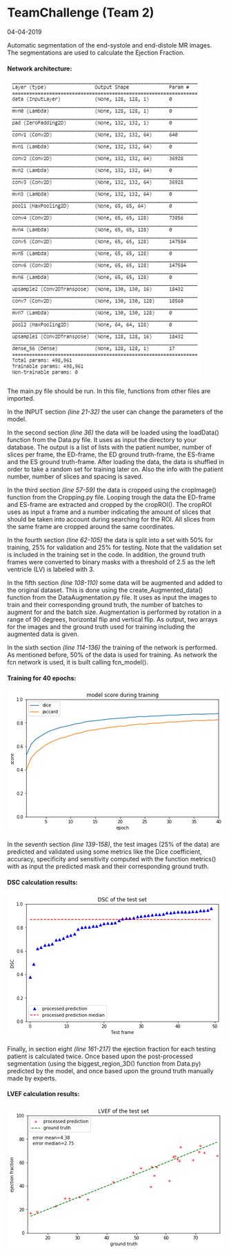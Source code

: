 # TeamChallenge (Team 2)

04-04-2019

Automatic segmentation of the end-systole and end-distole MR images. The 
segmentations are used to calculate the Ejection Fraction.

#### Network architecture:
!['model summary'](figures/model_summary.png)

The main.py file should be run. In this file, functions from other files are 
imported. 

In the INPUT section *(line 21-32)* the user can change the parameters of the model.

In the second section *(line 36)* the data will be loaded using the loadData() 
function from the Data.py file. It uses as input the directory to your database. 
The output is a list of lists with the patient number, number of slices per frame, 
the ED-frame, the ED ground truth-frame, the ES-frame and the ES ground truth-frame.
After loading the data, the data is shuffled in order to take a random set for 
training later on. Also the info with the patient number, number of slices and 
spacing is saved.

In the third section *(line 57-59)* the data is cropped using the cropImage() function 
from the Cropping.py file. Looping trough the data the ED-frame and ES-frame are 
extracted and cropped by the cropROI(). The cropROI uses as input a frame and a 
number indicating the amount of slices that should be taken into account during 
searching for the ROI. All slices from the same frame are cropped around the 
same coordinates.

In the fourth section *(line 62-105)* the data is split into a set with 50% for 
training, 25% for validation and 25% for testing. Note that the validation set
is included in the training set in the code. In addition, the ground truth frames
were converted to binary masks with a threshold of 2.5 as the left ventricle (LV)
is labeled with 3. 

In the fifth section *(line 108-110)* some data will be augmented and added to the 
original dataset. This is done using the create_Augmented_data() function from the 
DataAugmentation.py file. It uses as input the images to train and their corresponding
ground truth, the number of batches to augment for and the batch size. Augmentation 
is performed by rotation in a range of 90 degrees, horizontal flip and vertical
flip. As output, two arrays for the images and the ground truth used for 
training including the augmented data is given.

In the sixth section *(line 114-136)* the training of the network is performed. As 
mentioned before, 50% of the data is used for training. As network 
the fcn network is used, it is built calling fcn_model(). 

#### Training for 40 epochs:
!['Results of training'](figures/Training_scores.png)

In the seventh section *(line 139-158)*, the test images (25% of the data) are predicted and
validated using some metrics like the Dice coefficient, accuracy, specificity and
sensitivity computed with the function metrics() with as input the predicted mask 
and their corresponding ground truth. 

####  DSC calculation results:
!['Results of testing'](figures/DSC_test.png)

Finally, in section eight *(line 161-217)* the ejection fraction for each testing patient 
is calculated twice. Once based upon the post-processed segmentation (using the biggest_region_3D() 
function from Data.py) predicted by the model, and once based upon the ground truth manually made 
by experts.

#### LVEF calculation results:
!['Results of testing (LVEF)'](figures/LVEF_test.png)
